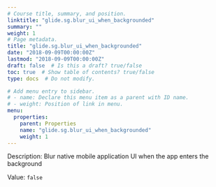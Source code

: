 ```yaml
---
# Course title, summary, and position.
linktitle: "glide.sg.blur_ui_when_backgrounded"
summary: ""
weight: 1
# Page metadata.
title: "glide.sg.blur_ui_when_backgrounded"
date: "2018-09-09T00:00:00Z"
lastmod: "2018-09-09T00:00:00Z"
draft: false  # Is this a draft? true/false
toc: true  # Show table of contents? true/false
type: docs  # Do not modify.

# Add menu entry to sidebar.
# - name: Declare this menu item as a parent with ID name.
# - weight: Position of link in menu.
menu:
  properties:
    parent: Properties
    name: "glide.sg.blur_ui_when_backgrounded"
    weight: 1
---
```


Description: Blur native mobile application UI when the app enters the background


Value: `false`
